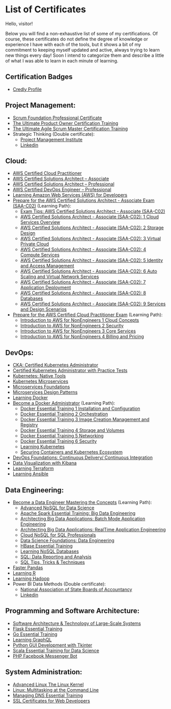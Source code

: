 # List of Certificates

Hello, visitor!

Below you will find a non-exhaustive list of some of my certifications. Of course, these certificates do not define the degree of knowledge or experience I have with each of the tools, but it shows a bit of my commitment to keeping myself updated and active, always trying to learn new things every day!
Soon I intend to categorize them and describe a little of what I was able to learn in each minute of learning.

## Certification Badges
- [Credly Profile](https://www.credly.com/users/marcos-horacio-borges-bressan/badges)

## Project Management:

- [Scrum Foundation Professional Certificate](./Scrum%20Foundation%20Professional%20Certificate.pdf)
- [The Ultimate Product Owner Certification Training](./The%20Ultimate%20Product%20Owner%20Certification%20Training.pdf)
- [The Ultimate Agile Scrum Master Certification Training](./The%20Ultimate%20Agile%20Scrum%20Master%20Certification%20Training.pdf)
- Strategic Thinking (Double certificate):
    - [Project Management Institute](./Strategic%20Thinking.pdf)
    - [Linkedin](./Strategic%20Thinking%20_.pdf)

## Cloud:
- [AWS Certified Cloud Practitioner](https://www.credly.com/badges/68eabb60-0ce5-4f08-92c9-31d3250cfc15)
- [AWS Certified Solutions Architect – Associate](https://www.credly.com/badges/c8798fa9-19e8-41a7-94e6-b0c3f9a4966a)
- [AWS Certified Solutions Architect – Professional](https://www.credly.com/badges/e6395fd3-d116-48ba-932c-39b7daf8a71e)
- [AWS Certified DevOps Engineer – Professional](https://www.credly.com/badges/bd64e976-8279-49b1-837e-b36796a7eb11)
- [Learning Amazon Web Services (AWS) for Developers](./Learning%20Amazon%20Web%20Services%20AWS%20for%20Developers.pdf)
- [Prepare for the AWS Certified Solutions Architect - Associate Exam (SAA-C02)](./AWS%20Certified%20Solutions%20Architect%20-%20Associate%20(SAA-C02):%20Prepare%20for%20the%20Exam.pdf) (Learning Path):
    - [Exam Tips: AWS Certified Solutions Architect - Associate (SAA-C02)](./AWS%20Certified%20Solutions%20Architect%20-%20Associate%20(SAA-C02):%20Exam%20Tips.pdf)
    - [AWS Certified Solutions Architect - Associate (SAA-C02): 1 Cloud Services Overview](./AWS%20Certified%20Solutions%20Architect%20-%20Associate%20(SAA-C02):%201%20Cloud%20Services%20Overview.pdf)
    - [AWS Certified Solutions Architect - Associate (SAA-C02): 2 Storage Design](./AWS%20Certified%20Solutions%20Architect%20-%20Associate%20%28SAA-C02%29%3A%202%20Storage%20Design.pdf)
    - [AWS Certified Solutions Architect - Associate (SAA-C02): 3 Virtual Private Cloud](./AWS%20Certified%20Solutions%20Architect%20-%20Associate%20%28SAA-C02%29%3A%203%20Virtual%20Private%20Cloud.pdf)
    - [AWS Certified Solutions Architect - Associate (SAA-C02): 4 Compute Services](./AWS%20Certified%20Solutions%20Architect%20-%20Associate%20%28SAA-C02%29%3A%204%20Compute%20Services.pdf)
    - [AWS Certified Solutions Architect - Associate (SAA-C02): 5 Identity and Access Management](./AWS%20Certified%20Solutions%20Architect%20-%20Associate%20%28SAA-C02%29%3A%205%20Identity%20and%20Access%20Management.pdf)
    - [AWS Certified Solutions Architect - Associate (SAA-C02): 6 Auto Scaling and Virtual Network Services](./AWS%20Certified%20Solutions%20Architect%20-%20Associate%20%28SAA-C02%29%3A%206%20Auto%20Scaling%20and%20Virtual%20Network%20Services.pdf)
    - [AWS Certified Solutions Architect - Associate (SAA-C02): 7 Application Deployment](./AWS%20Certified%20Solutions%20Architect%20-%20Associate%20(SAA-C02):%207%20Application%20Deployment.pdf)
    - [AWS Certified Solutions Architect - Associate (SAA-C02): 8 Databases](./AWS%20Certified%20Solutions%20Architect%20-%20Associate%20(SAA-C02):%208%20Databases.pdf)
    - [AWS Certified Solutions Architect - Associate (SAA-C02): 9 Services and Design Scenarios](./AWS%20Certified%20Solutions%20Architect%20-%20Associate%20(SAA-C02):%209%20Services%20and%20Design%20Scenarios.pdf)
- [Prepare for the AWS Certified Cloud Practitioner Exam](./Prepare%20for%20the%20AWS%20Certified%20Cloud%20Practitioner%20Exam.pdf) (Learning Path):
    - [Introduction to AWS for NonEngineers 1 Cloud Concepts](./Introduction%20to%20AWS%20for%20NonEngineers%201%20Cloud%20Concepts.pdf)
    - [Introduction to AWS for NonEngineers 2 Security](./Introduction%20to%20AWS%20for%20NonEngineers%202%20Security.pdf)
    - [Introduction to AWS for NonEngineers 3 Core Services](./Introduction%20to%20AWS%20for%20NonEngineers%203%20Core%20Services.pdf)
    - [Introduction to AWS for NonEngineers 4 Billing and Pricing](./Introduction%20to%20AWS%20for%20NonEngineers%204%20Billing%20and%20Pricing.pdf)

## DevOps:
- [CKA: Certified Kubernetes Administrator](https://www.credly.com/badges/2d33f204-e59c-4215-beec-cd953b8b1941)
- [Certified Kubernetes Administrator with Practice Tests](./Certified%20Kubernetes%20Administrator%20with%20Practice%20Tests.pdf)
- [Kubernetes: Native Tools](./Kubernetes%20Native%20Tools.pdf)
- [Kubernetes Microservices](./Kubernetes%20Microservices.pdf)
- [Microservices Foundations](./Microservices%20Foundations.pdf)
- [Microservices Design Patterns](./Microservices%20Design%20Patterns.pdf)
- [Learning Docker](./Learning%20Docker.pdf)
- [Become a Docker Administrator](./Become%20a%20Docker%20Administrator.pdf) (Learning Path):
    - [Docker Essential Training 1 Installation and Configuration](./Docker%20Essential%20Training%201%20Installation%20and%20Configuration.pdf)
    - [Docker Essential Training 2 Orchestration](./Docker%20Essential%20Training%202%20Orchestration.pdf)
    - [Docker Essential Training 3 Image Creation Management and Registry](./Docker%20Essential%20Training%203%20Image%20Creation%20Management%20and%20Registry.pdf)
    - [Docker Essential Training 4 Storage and Volumes](./Docker%20Essential%20Training%204%20Storage%20and%20Volumes.pdf)
    - [Docker Essential Training 5 Networking](./Docker%20Essential%20Training%205%20Networking.pdf)
    - [Docker Essential Training 6 Security](./Docker%20Essential%20Training%206%20Security.pdf)
    - [Learning Kubernetes](./Learning%20Kubernetes.pdf)
    - [Securing Containers and Kubernetes Ecosystem](./Securing%20Containers%20and%20Kubernetes%20Ecosystem.pdf)
- [DevOps Foundations: Continuous Delivery/ Continuous Integration](./DevOps%20Foundations:%20Continuous%20Delivery%20Continuous%20Integration.pdf)
- [Data Visualization with Kibana](./Data%20Visualization%20with%20Kibana.pdf)
- [Learning Terraform](./Learning%20Terraform.pdf)
- [Learning Ansible](./Learning%20Ansible.pdf)

## Data Engineering:
- [Become a Data Engineer Mastering the Concepts](./Become%20a%20Data%20Engineer%20Mastering%20the%20Concepts.pdf) (Learning Path):
    - [Advanced NoSQL for Data Science](./Advanced%20NoSQL%20for%20Data%20Science.pdf)
    - [Apache Spark Essential Training: Big Data Engineering](./Apache%20Spark%20Essential%20Training%20Big%20Data%20Engineering.pdf)
    - [Architecting Big Data Applications: Batch Mode Application Engineering](./Architecting%20Big%20Data%20Applications%20Batch%20Mode%20Application%20Engineering.pdf)    
    - [Architecting Big Data Applications: RealTime Application Engineering](./Architecting%20Big%20Data%20Applications%20RealTime%20Application%20Engineering.pdf)
    - [Cloud NoSQL for SQL Professionals](./Cloud%20NoSQL%20for%20SQL%20Professionals.pdf)
    - [Data Science Foundations: Data Engineering](./Data%20Science%20Foundations%20Data%20Engineering.pdf)
    - [HBase Essential Training](./HBase%20Essential%20Training.pdf)
    - [Learning NoSQL Databases](./Learning%20NoSQL%20Databases.pdf)
    - [SQL: Data Reporting and Analysis](./SQL%20Data%20Reporting%20and%20Analysis.pdf)
    - [SQL Tips, Tricks & Techniques](./SQL%20Tips%20Tricks%20%20Techniques.pdf)
- [Faster Pandas](./Faster%20pandas.pdf)
- [Learning R](./Learning%20R.pdf)
- [Learning Hadoop](./Learning%20Hadoop.pdf)
- Power BI Data Methods (Double certificate):
    - [National Association of State Boards of Accountancy](./Power%20BI%20Data%20Methods%20_.pdf)
    - [Linkedin](./Power%20BI%20Data%20Methods.pdf)

## Programming and Software Architecture:
- [Software Architecture & Technology of Large-Scale Systems](./Software%20Architecture%20&%20Technology%20of%20Large-Scale%20Systems.pdf)
- [Flask Essential Training](./Flask%20Essential%20Training.pdf)
- [Go Essential Training](./Go%20Essential%20Training.pdf)
- [Learning GraphQL](./Learning%20GraphQL.pdf)
- [Python GUI Development with Tkinter](./Python%20GUI%20Development%20with%20Tkinter.pdf)
- [Scala Essential Training for Data Science](./Scala%20Essential%20Training%20for%20Data%20Science.pdf)
- [PHP Facebook Messenger Bot](./PHP%20Facebook%20Messenger%20Bot.pdf)

## System Administration:
- [Advanced Linux The Linux Kernel](./Advanced%20Linux%20The%20Linux%20Kernel.pdf)
- [Linux: Multitasking at the Command Line](./Linux%20Multitasking%20at%20the%20command%20line.pdf)
- [Managing DNS Essential Training](./Managing%20DNS%20Essential%20Training.pdf)
- [SSL Certificates for Web Developers](./SSL%20Certificates%20for%20Web%20Developers.pdf)
